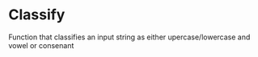 # Classify
Function that classifies an input string as either upercase/lowercase and vowel or consenant
